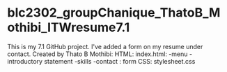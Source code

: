# blc2302_groupChanique_ThatoB_Mothibi_ITWresume7.1
This is my 7.1 GitHub project. I've added a form on my resume under contact.
Created by Thato B Mothibi:
HTML: index.html:
-menu
-introductory statement
-skills
-contact : form
CSS: stylesheet.css
